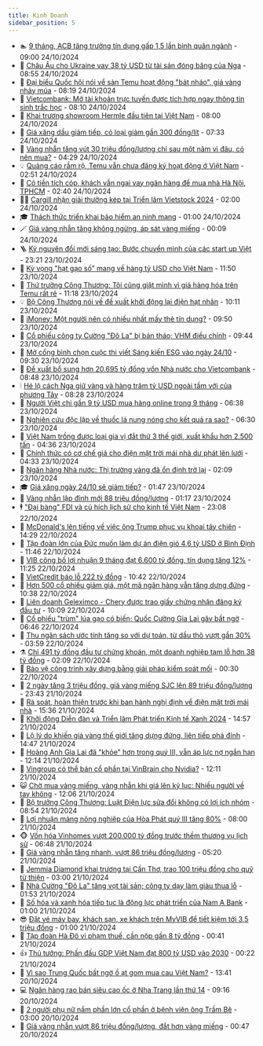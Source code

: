 ```yaml
---
title: Kinh Doanh
sidebar_position: 5
---
```


<!-- dantri-kinh-doanh:START -->
- 🏊 [9 tháng, ACB tăng trưởng tín dụng gấp 1,5 lần bình quân ngành](https://dantri.com.vn/kinh-doanh/9-thang-acb-tang-truong-tin-dung-gap-15-lan-binh-quan-nganh-20241024153159512.htm) - 09:00 24/10/2024
- 🦆 [Châu Âu cho Ukraine vay 38 tỷ USD từ tài sản đóng băng của Nga](https://dantri.com.vn/kinh-doanh/chau-au-cho-ukraine-vay-38-ty-usd-tu-tai-san-dong-bang-cua-nga-20241024141200803.htm) - 08:55 24/10/2024
- 🦄 [Đại biểu Quốc hội nói về sàn Temu hoạt động &quot;bát nháo&quot;, giá vàng nhảy múa](https://dantri.com.vn/kinh-doanh/dai-bieu-quoc-hoi-noi-ve-san-temu-hoat-dong-bat-nhao-gia-vang-nhay-mua-20241024145129042.htm) - 08:19 24/10/2024
- 🌝 [Vietcombank: Mở tài khoản trực tuyến được tích hợp ngay thông tin sinh trắc học](https://dantri.com.vn/kinh-doanh/vietcombank-mo-tai-khoan-truc-tuyen-duoc-tich-hop-ngay-thong-tin-sinh-trac-hoc-20241024150955857.htm) - 08:10 24/10/2024
- 💃 [Khai trương showroom Hermle đầu tiên tại Việt Nam](https://dantri.com.vn/kinh-doanh/khai-truong-showroom-hermle-dau-tien-tai-viet-nam-20241024115438117.htm) - 08:00 24/10/2024
- 🦏 [Giá xăng dầu giảm tiếp, có loại giảm gần 300 đồng/lít](https://dantri.com.vn/kinh-doanh/gia-xang-dau-giam-tiep-co-loai-giam-gan-300-donglit-20241024141712848.htm) - 07:33 24/10/2024
- 🦩 [Vàng nhẫn tăng vút 30 triệu đồng/lượng chỉ sau một năm vì đâu, có nên mua?](https://dantri.com.vn/kinh-doanh/vang-nhan-tang-vut-30-trieu-dongluong-chi-sau-mot-nam-vi-dau-co-nen-mua-20241023191531781.htm) - 04:29 24/10/2024
- 💡 [Quảng cáo rầm rộ, Temu vẫn chưa đăng ký hoạt động ở Việt Nam](https://dantri.com.vn/kinh-doanh/quang-cao-ram-ro-temu-van-chua-dang-ky-hoat-dong-o-viet-nam-20241024094644845.htm) - 02:51 24/10/2024
- 🌊 [Có tiền tích cóp, khách vẫn ngại vay ngân hàng để mua nhà Hà Nội, TPHCM](https://dantri.com.vn/kinh-doanh/co-tien-tich-cop-khach-van-ngai-vay-ngan-hang-de-mua-nha-ha-noi-tphcm-20241023085716466.htm) - 02:40 24/10/2024
- 🧑‍💻 [Cargill nhận giải thưởng kép tại Triển lãm Vietstock 2024](https://dantri.com.vn/kinh-doanh/cargill-nhan-giai-thuong-kep-tai-trien-lam-vietstock-2024-20241023164916706.htm) - 02:00 24/10/2024
- 🎓 [Thách thức triển khai bảo hiểm an ninh mạng](https://dantri.com.vn/kinh-doanh/thach-thuc-trien-khai-bao-hiem-an-ninh-mang-20241023174427733.htm) - 01:00 24/10/2024
- 🪄 [Giá vàng nhẫn tăng không ngừng, áp sát vàng miếng](https://dantri.com.vn/kinh-doanh/gia-vang-nhan-tang-khong-ngung-ap-sat-vang-mieng-20241023214347310.htm) - 00:09 24/10/2024
- 🪜 [Kỷ nguyên đổi mới sáng tạo: Bước chuyển mình của các start up Việt](https://dantri.com.vn/kinh-doanh/ky-nguyen-doi-moi-sang-tao-buoc-chuyen-minh-cua-cac-start-up-viet-20241023191634137.htm) - 23:21 23/10/2024
- 🦄 [Kỳ vọng &quot;hạt gạo số&quot; mang về hàng tỷ USD cho Việt Nam](https://dantri.com.vn/kinh-doanh/ky-vong-hat-gao-so-mang-ve-hang-ty-usd-cho-viet-nam-20241023184116142.htm) - 11:50 23/10/2024
- 💯 [Thứ trưởng Công Thương: Tôi cũng giật mình vì giá hàng hóa trên Temu rất rẻ](https://dantri.com.vn/kinh-doanh/thu-truong-cong-thuong-toi-cung-giat-minh-vi-gia-hang-hoa-tren-temu-rat-re-20241023173456300.htm) - 11:18 23/10/2024
- 💡 [Bộ Công Thương nói về đề xuất khởi động lại điện hạt nhân](https://dantri.com.vn/kinh-doanh/bo-cong-thuong-noi-ve-de-xuat-khoi-dong-lai-dien-hat-nhan-20241023164714771.htm) - 10:11 23/10/2024
- 🧰 [iMoney: Một người nên có nhiều nhất mấy thẻ tín dụng?](https://dantri.com.vn/kinh-doanh/imoney-mot-nguoi-nen-co-nhieu-nhat-may-the-tin-dung-20241023162350248.htm) - 09:50 23/10/2024
- 🎊 [Cổ phiếu công ty Cường &quot;Đô La&quot; bị bán tháo; VHM điều chỉnh](https://dantri.com.vn/kinh-doanh/co-phieu-cong-ty-cuong-do-la-bi-ban-thao-vhm-dieu-chinh-20241023160347438.htm) - 09:44 23/10/2024
- 🔭 [Mở cổng bình chọn cuộc thi viết Sáng kiến ESG vào ngày 24/10](https://dantri.com.vn/kinh-doanh/mo-cong-binh-chon-cuoc-thi-viet-sang-kien-esg-vao-ngay-2410-20241023155138301.htm) - 09:30 23/10/2024
- 💼 [Đề xuất bổ sung hơn 20.695 tỷ đồng vốn Nhà nước cho Vietcombank](https://dantri.com.vn/kinh-doanh/de-xuat-bo-sung-hon-20695-ty-dong-von-nha-nuoc-cho-vietcombank-20241023152730272.htm) - 08:48 23/10/2024
- 🕯 [Hé lộ cách Nga giữ vàng và hàng trăm tỷ USD ngoài tầm với của phương Tây](https://dantri.com.vn/kinh-doanh/he-lo-cach-nga-giu-vang-va-hang-tram-ty-usd-ngoai-tam-voi-cua-phuong-tay-20241020165817379.htm) - 08:28 23/10/2024
- 🫣 [Người Việt chi gần 9 tỷ USD mua hàng online trong 9 tháng](https://dantri.com.vn/kinh-doanh/nguoi-viet-chi-gan-9-ty-usd-mua-hang-online-trong-9-thang-20241023120803588.htm) - 06:38 23/10/2024
- 🤠 [Nghiên cứu độc lập về thuốc lá nung nóng cho kết quả ra sao?](https://dantri.com.vn/kinh-doanh/nghien-cuu-doc-lap-ve-thuoc-la-nung-nong-cho-ket-qua-ra-sao-20241022165355760.htm) - 06:30 23/10/2024
- 🌈 [Việt Nam trồng được loại gia vị đắt thứ 3 thế giới, xuất khẩu hơn 2.500 tấn](https://dantri.com.vn/kinh-doanh/viet-nam-trong-duoc-loai-gia-vi-dat-thu-3-the-gioi-xuat-khau-hon-2500-tan-20241023102501426.htm) - 04:36 23/10/2024
- 🦅 [Chính thức có cơ chế giá cho điện mặt trời mái nhà dư phát lên lưới](https://dantri.com.vn/kinh-doanh/chinh-thuc-co-co-che-gia-cho-dien-mat-troi-mai-nha-du-phat-len-luoi-20241023105719904.htm) - 04:33 23/10/2024
- 🌁 [Ngân hàng Nhà nước: Thị trường vàng đã ổn định trở lại](https://dantri.com.vn/kinh-doanh/ngan-hang-nha-nuoc-thi-truong-vang-da-on-dinh-tro-lai-20241022220551914.htm) - 02:09 23/10/2024
- 🎓 [Giá xăng ngày 24/10 sẽ giảm tiếp?](https://dantri.com.vn/kinh-doanh/gia-xang-ngay-2410-se-giam-tiep-20241023083325120.htm) - 01:47 23/10/2024
- 📝 [Vàng nhẫn lập đỉnh mới 88 triệu đồng/lượng](https://dantri.com.vn/kinh-doanh/vang-nhan-lap-dinh-moi-88-trieu-dongluong-20241023003323986.htm) - 01:17 23/10/2024
- 🕴 [&quot;Đại bàng&quot; FDI và cú hích lịch sử cho kinh tế Việt Nam](https://dantri.com.vn/kinh-doanh/dai-bang-fdi-va-cu-hich-lich-su-cho-kinh-te-viet-nam-20241022165933462.htm) - 23:08 22/10/2024
- 🧰 [McDonald&#39;s lên tiếng về việc ông Trump phục vụ khoai tây chiên](https://dantri.com.vn/kinh-doanh/mcdonalds-len-tieng-ve-viec-ong-trump-phuc-vu-khoai-tay-chien-20241022200104859.htm) - 14:29 22/10/2024
- 🤖 [Tập đoàn lớn của Đức muốn làm dự án điện gió 4,6 tỷ USD ở Bình Định](https://dantri.com.vn/kinh-doanh/tap-doan-lon-cua-duc-muon-lam-du-an-dien-gio-46-ty-usd-o-binh-dinh-20241022180033620.htm) - 11:46 22/10/2024
- 🤠 [VIB công bố lợi nhuận 9 tháng đạt 6.600 tỷ đồng, tín dụng tăng 12%](https://dantri.com.vn/kinh-doanh/vib-cong-bo-loi-nhuan-9-thang-dat-6600-ty-dong-tin-dung-tang-12-20241022180017491.htm) - 11:25 22/10/2024
- 🌮 [VietCredit báo lỗ 222 tỷ đồng](https://dantri.com.vn/kinh-doanh/vietcredit-bao-lo-222-ty-dong-20241022165057807.htm) - 10:42 22/10/2024
- 🦄 [Hơn 500 cổ phiếu giảm giá, một mã ngân hàng vẫn tăng dựng đứng](https://dantri.com.vn/kinh-doanh/hon-500-co-phieu-giam-gia-mot-ma-ngan-hang-van-tang-dung-dung-20241022163418926.htm) - 10:38 22/10/2024
- 👺 [Liên doanh Geleximco - Chery được trao giấy chứng nhận đăng ký đầu tư](https://dantri.com.vn/kinh-doanh/lien-doanh-geleximco-chery-duoc-trao-giay-chung-nhan-dang-ky-dau-tu-20241022170845685.htm) - 10:09 22/10/2024
- 🤗 [Cổ phiếu &quot;trùm&quot; lúa gạo có biến; Quốc Cường Gia Lai gây bất ngờ](https://dantri.com.vn/kinh-doanh/co-phieu-trum-lua-gao-co-bien-quoc-cuong-gia-lai-gay-bat-ngo-20241022132244461.htm) - 06:46 22/10/2024
- 💪 [Thu ngân sách ước tính tăng so với dự toán, từ dầu thô vượt gần 30%](https://dantri.com.vn/kinh-doanh/thu-ngan-sach-uoc-tinh-tang-so-voi-du-toan-tu-dau-tho-vuot-gan-30-20241022103056199.htm) - 03:59 22/10/2024
- ⚗️ [Chi 491 tỷ đồng đầu tư chứng khoán, một doanh nghiệp tạm lỗ hơn 38 tỷ đồng](https://dantri.com.vn/kinh-doanh/chi-491-ty-dong-dau-tu-chung-khoan-mot-doanh-nghiep-tam-lo-hon-38-ty-dong-20241022070454957.htm) - 02:09 22/10/2024
- 🧠 [Bảo vệ công trình xây dựng bằng giải pháp kiểm soát mối](https://dantri.com.vn/kinh-doanh/bao-ve-cong-trinh-xay-dung-bang-giai-phap-kiem-soat-moi-20241021220429609.htm) - 00:30 22/10/2024
- 🗽 [2 ngày tăng 3 triệu đồng, giá vàng miếng SJC lên 89 triệu đồng/lượng](https://dantri.com.vn/kinh-doanh/2-ngay-tang-3-trieu-dong-gia-vang-mieng-sjc-len-89-trieu-dongluong-20241021223350153.htm) - 23:43 21/10/2024
- 🫣 [Rà soát, hoàn thiện trước khi ban hành nghị định về điện mặt trời mái nhà](https://dantri.com.vn/kinh-doanh/ra-soat-hoan-thien-truoc-khi-ban-hanh-nghi-dinh-ve-dien-mat-troi-mai-nha-20241021203237635.htm) - 15:36 21/10/2024
- 🫣 [Khởi động Diễn đàn và Triển lãm Phát triển Kinh tế Xanh 2024](https://dantri.com.vn/kinh-doanh/khoi-dong-dien-dan-va-trien-lam-phat-trien-kinh-te-xanh-2024-20241021135441353.htm) - 14:57 21/10/2024
- 🫣 [Lộ lý do khiến giá vàng thế giới tăng dựng đứng, liên tiếp phá đỉnh](https://dantri.com.vn/kinh-doanh/lo-ly-do-khien-gia-vang-the-gioi-tang-dung-dung-lien-tiep-pha-dinh-20241021165251943.htm) - 14:47 21/10/2024
- 💂 [Hoàng Anh Gia Lai đã &quot;khỏe&quot; hơn trong quý III, vẫn áp lực nợ ngắn hạn](https://dantri.com.vn/kinh-doanh/hoang-anh-gia-lai-da-khoe-hon-trong-quy-iii-van-ap-luc-no-ngan-han-20241021161359752.htm) - 12:14 21/10/2024
- 💫 [Vingroup có thể bán cổ phần tại VinBrain cho Nvidia?](https://dantri.com.vn/kinh-doanh/vingroup-co-the-ban-co-phan-tai-vinbrain-cho-nvidia-20241021181211972.htm) - 12:11 21/10/2024
- 😺 [Chờ mua vàng miếng, vàng nhẫn khi giá lên kỷ lục: Nhiều người về tay không](https://dantri.com.vn/kinh-doanh/cho-mua-vang-mieng-vang-nhan-khi-gia-len-ky-luc-nhieu-nguoi-ve-tay-khong-20241021183726488.htm) - 12:06 21/10/2024
- 🦆 [Bộ trưởng Công Thương: Luật Điện lực sửa đổi không có lợi ích nhóm](https://dantri.com.vn/kinh-doanh/bo-truong-cong-thuong-luat-dien-luc-sua-doi-khong-co-loi-ich-nhom-20241021154147596.htm) - 08:54 21/10/2024
- 👀 [Lợi nhuận mảng nông nghiệp của Hòa Phát quý III tăng 80%](https://dantri.com.vn/kinh-doanh/loi-nhuan-mang-nong-nghiep-cua-hoa-phat-quy-iii-tang-80-20241021144448454.htm) - 08:00 21/10/2024
- 🐵 [Vốn hóa Vinhomes vượt 200.000 tỷ đồng trước thềm thương vụ lịch sử](https://dantri.com.vn/kinh-doanh/von-hoa-vinhomes-vuot-200000-ty-dong-truoc-them-thuong-vu-lich-su-20241021131007390.htm) - 06:48 21/10/2024
- 🤖 [Giá vàng nhẫn tăng nhanh, vượt 86 triệu đồng/lượng](https://dantri.com.vn/kinh-doanh/gia-vang-nhan-tang-nhanh-vuot-86-trieu-dongluong-20241021030735026.htm) - 05:20 21/10/2024
- 💂 [Jemmia Diamond khai trương tại Cần Thơ, trao 100 triệu đồng cho quỹ từ thiện](https://dantri.com.vn/kinh-doanh/jemmia-diamond-khai-truong-tai-can-tho-trao-100-trieu-dong-cho-quy-tu-thien-20241020234541893.htm) - 03:00 21/10/2024
- 🦆 [Nhà Cường &quot;Đô La&quot; tăng vọt tài sản; công ty dạy làm giàu thua lỗ](https://dantri.com.vn/kinh-doanh/nha-cuong-do-la-tang-vot-tai-san-cong-ty-day-lam-giau-thua-lo-20241021081528549.htm) - 01:53 21/10/2024
- 🦅 [Số hóa và xanh hóa tiếp tục là động lực phát triển của Nam A Bank](https://dantri.com.vn/kinh-doanh/so-hoa-va-xanh-hoa-tiep-tuc-la-dong-luc-phat-trien-cua-nam-a-bank-20241018225114512.htm) - 01:00 21/10/2024
- 😎 [Đặt vé máy bay, khách sạn, xe khách trên MyVIB để tiết kiệm tới 3,5 triệu đồng](https://dantri.com.vn/kinh-doanh/dat-ve-may-bay-khach-san-xe-khach-tren-myvib-de-tiet-kiem-toi-35-trieu-dong-20241020212518252.htm) - 01:00 21/10/2024
- 🐎 [Tập đoàn Hà Đô vi phạm thuế, cần nộp gần 8 tỷ đồng](https://dantri.com.vn/kinh-doanh/tap-doan-ha-do-vi-pham-thue-can-nop-gan-8-ty-dong-20241021064705182.htm) - 00:41 21/10/2024
- 👍 [Thủ tướng: Phấn đấu GDP Việt Nam đạt 800 tỷ USD vào 2030](https://dantri.com.vn/kinh-doanh/thu-tuong-phan-dau-gdp-viet-nam-dat-800-ty-usd-vao-2030-20241020235321960.htm) - 00:22 21/10/2024
- 🦒 [Vì sao Trung Quốc bất ngờ ồ ạt gom mua cau Việt Nam?](https://dantri.com.vn/kinh-doanh/vi-sao-trung-quoc-bat-ngo-o-at-gom-mua-cau-viet-nam-20241020180514806.htm) - 13:41 20/10/2024
- 💻 [Ngân hàng rao bán siêu cao ốc ở Nha Trang lần thứ 14](https://dantri.com.vn/kinh-doanh/ngan-hang-rao-ban-sieu-cao-oc-o-nha-trang-lan-thu-14-20241020084652106.htm) - 09:16 20/10/2024
- 👺 [2 người phụ nữ nắm phần lớn cổ phần ở bệnh viện ông Trầm Bê](https://dantri.com.vn/kinh-doanh/2-nguoi-phu-nu-nam-phan-lon-co-phan-o-benh-vien-ong-tram-be-20241020075942471.htm) - 03:00 20/10/2024
- 🧐 [Giá vàng nhẫn vượt 86 triệu đồng/lượng, đắt hơn vàng miếng](https://dantri.com.vn/kinh-doanh/gia-vang-nhan-vuot-86-trieu-dongluong-dat-hon-vang-mieng-20241019222854400.htm) - 00:47 20/10/2024<!-- dantri-kinh-doanh:END -->

